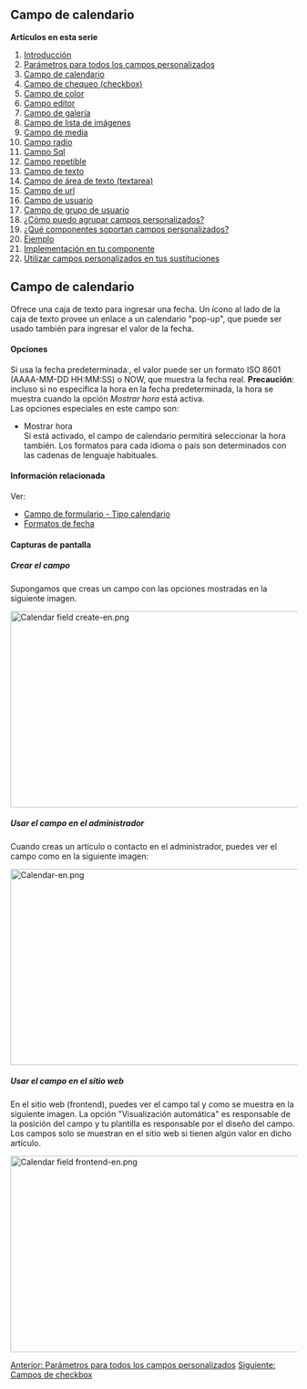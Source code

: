 <!-- Filename: J3.x:Adding_custom_fields/Calendar_Field / Display title: Agregar campos personalizados - Campo de calendario -->

## Campo de calendario

**Artículos en esta serie**

1.  [Introducción](https://docs.joomla.org/J3.x:Adding_custom_fields "Special:MyLanguage/J3.x:Adding custom fields")
2.  [Parámetros para todos los campos
    personalizados](https://docs.joomla.org/J3.x:Adding_custom_fields/Parameters_for_all_Custom_Fields "Special:MyLanguage/J3.x:Adding custom fields/Parameters for all Custom Fields")
3.  [Campo de
    calendario](https://docs.joomla.org/J3.x:Adding_custom_fields/Calendar_Field "Special:MyLanguage/J3.x:Adding custom fields/Calendar Field")
4.  [Campo de chequeo
    (checkbox)](https://docs.joomla.org/J3.x:Adding_custom_fields/Checkboxes_Field "Special:MyLanguage/J3.x:Adding custom fields/Checkboxes Field")
5.  [Campo de
    color](https://docs.joomla.org/J3.x:Adding_custom_fields/Color_Field "Special:MyLanguage/J3.x:Adding custom fields/Color Field")
6.  [Campo
    editor](https://docs.joomla.org/J3.x:Adding_custom_fields/Editor_Field "Special:MyLanguage/J3.x:Adding custom fields/Editor Field")
7.  [Campo de
    galería](https://docs.joomla.org/J3.x:Adding_custom_fields/Integer_Field "Special:MyLanguage/J3.x:Adding custom fields/Integer Field")
8.  [Campo de lista de
    imágenes](https://docs.joomla.org/J3.x:Adding_custom_fields/List_Field "Special:MyLanguage/J3.x:Adding custom fields/List Field")
9.  [Campo de
    media](https://docs.joomla.org/J3.x:Adding_custom_fields/ListOfImages_Field "Special:MyLanguage/J3.x:Adding custom fields/ListOfImages Field")
10. [Campo
    radio](https://docs.joomla.org/J3.x:Adding_custom_fields/Media_Field "Special:MyLanguage/J3.x:Adding custom fields/Media Field")
11. [Campo
    Sql](https://docs.joomla.org/J3.x:Adding_custom_fields/Radio_Field "Special:MyLanguage/J3.x:Adding custom fields/Radio Field")
12. [Campo
    repetible](https://docs.joomla.org/J3.x:Adding_custom_fields/Repeatable_Field "Special:MyLanguage/J3.x:Adding custom fields/Repeatable Field")
13. [Campo de
    texto](https://docs.joomla.org/J3.x:Adding_custom_fieldshttps://docs.joomla.org/J3.x:Adding%20custom%20fields/Sql%20Field)
14. [Campo de área de texto
    (textarea)](https://docs.joomla.org/J3.x:Adding_custom_fields/Text_Field "Special:MyLanguage/J3.x:Adding custom fields/Text Field")
15. [Campo de
    url](https://docs.joomla.org/J3.x:Adding_custom_fields/Textarea_Field "Special:MyLanguage/J3.x:Adding custom fields/Textarea Field")
16. [Campo de
    usuario](https://docs.joomla.org/J3.x:Adding_custom_fields/Url_Field "Special:MyLanguage/J3.x:Adding custom fields/Url Field")
17. [Campo de grupo de
    usuario](https://docs.joomla.org/J3.x:Adding_custom_fields/User_Field "Special:MyLanguage/J3.x:Adding custom fields/User Field")
18. [¿Cómo puedo agrupar campos
    personalizados?](https://docs.joomla.org/J3.x:Adding_custom_fields/Usergroup_Field "Special:MyLanguage/J3.x:Adding custom fields/Usergroup Field")
19. [¿Qué componentes soportan campos
    personalizados?](https://docs.joomla.org/J3.x:Adding_custom_fields/How%CC%9E_can_you_group_custom_fields "Special:MyLanguage/J3.x:Adding custom fields/How̞ can you group custom fields")
20. [Ejemplo](https://docs.joomla.org/J3.x:Adding_custom_fields/What_components_are_supporting_custom_fields "Special:MyLanguage/J3.x:Adding custom fields/What components are supporting custom fields")
21. [Implementación en tu
    componente](https://docs.joomla.org/J3.x:Adding_custom_fields/Implement_into_your_component "Special:MyLanguage/J3.x:Adding custom fields/Implement into your component")
22. [Utilizar campos personalizados en tus
    sustituciones](https://docs.joomla.org/J3.x:Adding_custom_fields/Overrides "Special:MyLanguage/J3.x:Adding custom fields/Overrides")

## Campo de calendario

Ofrece una caja de texto para ingresar una fecha. Un ícono al lado de la
caja de texto provee un enlace a un calendario "pop-up", que puede ser
usado también para ingresar el valor de la fecha.

#### Opciones

Si usa la fecha predeterminadaː, el valor puede ser un formato ISO 8601
(AAAA-MM-DD HH:MM:SS) o NOW, que muestra la fecha real. **Precaución**:
incluso si no especifica la hora en la fecha predeterminada, la hora se
muestra cuando la opción *Mostrar hora* está activa.  
Las opciones especiales en este campo son:

- Mostrar hora  
  Si está activado, el campo de calendario permitirá seleccionar la hora
  también. Los formatos para cada idioma o país son determinados con las
  cadenas de lenguaje habituales.

#### Información relacionada

Ver:

- [Campo de formulario - Tipo
  calendario](https://docs.joomla.org/Calendar_form_field_type "Special:MyLanguage/Calendar form field type")
- <a href="http://php.net/manual/en/datetime.formats.date.php"
  class="external text" target="_blank"
  rel="nofollow noreferrer noopener">Formatos de fecha</a>

#### Capturas de pantalla

##### Crear el campo

Supongamos que creas un campo con las opciones mostradas en la siguiente
imagen.

<img
src="https://docs.joomla.org/images/thumb/5/55/Calendar_field_create-en.png/670px-Calendar_field_create-en.png"
decoding="async"
srcset="https://docs.joomla.org/images/thumb/5/55/Calendar_field_create-en.png/1005px-Calendar_field_create-en.png 1.5x, https://docs.joomla.org/images/5/55/Calendar_field_create-en.png 2x"
data-file-width="1291" data-file-height="663" width="670" height="344"
alt="Calendar field create-en.png" />

##### Usar el campo en el administrador

Cuando creas un artículo o contacto en el administrador, puedes ver el
campo como en la siguiente imagen:

<img
src="https://docs.joomla.org/images/thumb/f/f9/Calendar-en.png/670px-Calendar-en.png"
decoding="async"
srcset="https://docs.joomla.org/images/thumb/f/f9/Calendar-en.png/1005px-Calendar-en.png 1.5x, https://docs.joomla.org/images/f/f9/Calendar-en.png 2x"
data-file-width="1291" data-file-height="663" width="670" height="344"
alt="Calendar-en.png" />

##### Usar el campo en el sitio web

En el sitio web (frontend), puedes ver el campo tal y como se muestra en
la siguiente imagen. La opción "Visualización automática" es responsable
de la posición del campo y tu plantilla es responsable por el diseño del
campo.  
Los campos solo se muestran en el sitio web si tienen algún valor en
dicho artículo.

<img
src="https://docs.joomla.org/images/thumb/f/fb/Calendar_field_frontend-en.png/670px-Calendar_field_frontend-en.png"
decoding="async"
srcset="https://docs.joomla.org/images/thumb/f/fb/Calendar_field_frontend-en.png/1005px-Calendar_field_frontend-en.png 1.5x, https://docs.joomla.org/images/f/fb/Calendar_field_frontend-en.png 2x"
data-file-width="1291" data-file-height="663" width="670" height="344"
alt="Calendar field frontend-en.png" />

<a
href="https://docs.joomla.org/J3.x:Adding_custom_fields/Parameters_for_all_Custom_Fields"
id="content-button" class="button expand success">Anterior: Parámetros
para todos los campos personalizados</a> <a
href="https://docs.joomla.org/J3.x:Adding_custom_fields/Checkboxes_Field"
id="content-button" class="button expand">Siguiente: Campos de
checkbox</a>

